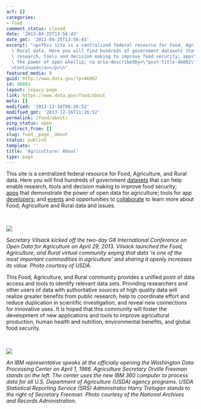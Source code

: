 ```yaml
---
acf: []
categories:
- food
comment_status: closed
date: '2013-04-25T13:56:43'
date_gmt: '2013-04-25T13:56:43'
excerpt: "<p>This site is a centralized federal resource for Food, Agriculture, and\
  \ Rural data. Here you will find hundreds of government datasets that can help enable\
  \ research, tools and decision making to improve food security; apps\_that demonstrate\
  \ the power of open &hellip; <a aria-describedby=\"post-title-46082\" href=\"https://www.data.gov/food/about\"\
  >Continued</a></p>\n"
featured_media: 0
guid: http://www.data.gov/?p=46082
id: 46082
layout: legacy-page
link: https://www.data.gov/food/about
meta: []
modified: '2013-12-16T06:26:52'
modified_gmt: '2013-12-16T11:26:52'
permalink: /food/about/
ping_status: open
redirect_from: []
slug: food__page__about
status: publish
template: ''
title: 'Agriculture: About'
type: page
---
```


This site is a centralized federal resource for Food, Agriculture, and Rural data. Here you will find hundreds of government [datasets](/food/page/data-food-community) that can help enable research, tools and decision making to improve food security; [apps](/food/page/food-apps) that demonstrate the power of open data for agriculture; tools for app [developers](http://usda.gov/wps/portal/usda/usdahome?navid=USDA_DEVELOPER); and [events](/food/page/events) and opportunities to [collaborate](/food/page/collaborate-food-community) to learn more about Food, Agriculture and Rural data and issues.


 


*![](https://s3.amazonaws.com/bsp-ocsit-prod-east-appdata/datagov/wordpress/2013/10/attachments/Vilsackdatalaunch_0.jpg)*


*Secretary Vilsack kicked off the two-day G8 International Conference on Open Data for Agriculture on April 29, 2013. Vilsack launched the Food, Agriculture, and Rural virtual community saying that data ‘is one of the most important commodities in agriculture’ and sharing it openly increases its value. Photo courtesy of USDA.*



This Food, Agriculture, and Rural community provides a unified point of data access and tools to identify relevant data sets. Providing researchers and other users of data with authoritative sources of high quality data will realize greater benefits from public research, help to coordinate effort and reduce duplication in scientific investigation, and reveal new connections for innovative uses. It is hoped that this community will foster the development of new applications and tools to improve agricultural production, human health and nutrition, environmental benefits, and global food security.


 


![](https://s3.amazonaws.com/bsp-ocsit-prod-east-appdata/datagov/wordpress/2013/10/attachments/f3.jpg)


*An IBM representative speaks at the officially opening the Washington Data Processing Center on April 1, 1966. Agriculture Secretary Orville Freeman stands on the left. The center uses the new IBM 360 computer to process data for all U.S. Department of Agriculture (USDA) agency programs. USDA Statistical Reporting Service (SRS) Administrator Harry Trelogan stands to the right of Secretary Freeman. Photo courtesy of the National Archives and Records Administration.*





